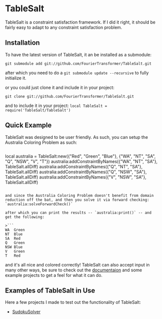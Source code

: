 TableSalt
=========
TableSalt is a constraint satisfaction framework. If I did it right, it should be fairly easy to adapt to any constraint satisfaction problem.

## Installation
To have the latest version of TableSalt, it an be installed as a submodule:

    git submodule add git://github.com/FourierTransformer/TableSalt.git

after which you need to do a `git submodule update --recursive` to fully initialize it.

or you could just clone it and include it in your project:

    git clone git://github.com/FourierTransformer/TableSalt.git

and to include it in your project: `local TableSalt = require('TableSalt/TableSalt')`

## Quick Example
TableSalt was designed to be user friendly. As such, you can setup the Australia Coloring Problem as such:

>```lua
local australia = TableSalt:new({"Red", "Green", "Blue"}, {"WA", "NT", "SA", "Q", "NSW", "V", "T"})
australia:addConstraintByNames({"WA", "NT", "SA"}, TableSalt.allDiff)
australia:addConstraintByNames({"Q", "NT", "SA"}, TableSalt.allDiff)
australia:addConstraintByNames({"Q", "NSW", "SA"}, TableSalt.allDiff)
australia:addConstraintByNames({"V", "NSW", "SA"}, TableSalt.allDiff)
```

and since the Australia Coloring Problem doesn't benefit from domain reduction off the bat, and then you solve it via forward checking: `australia:solveForwardCheck()`

after which you can print the results -- `australia:print()` -- and get the following:

>```
WA  Green
NT  Blue
SA  Red
Q   Green
NSW Blue
V   Green
T   Red
```

and it's all nice and colored correctly! TableSalt can also accept input in many other ways, be sure to check out the [documentaion](soon) and some example projects to get a feel for what it can do.

## Examples of TableSalt in Use
Here a few projects I made to test out the functionality of TableSalt:

- [SudokuSolver](http://github.com/FourierTransformer/SudokuSolver)
